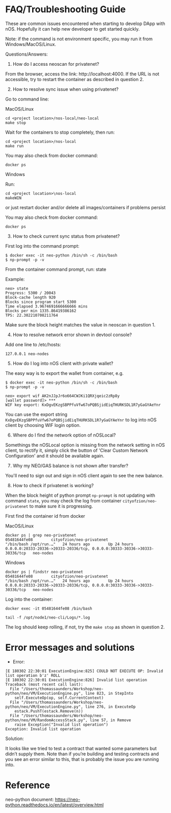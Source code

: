 # FAQ/Troubleshooting Guide

These are common issues encountered when starting to develop DApp with nOS. Hopefully it can help new developer to get started quickly.

Note:  if the command is not environment specific, you may run it from Windows/MacOS/Linux.

Questions/Answers:

1. How do I access neoscan for privatenet?

From the browser, access the link:  http://localhost:4000.  If the URL is not accessible, try to restart the container as described in question 2.


2. How to resolve sync issue when using privatenet?

Go to command line:

MacOS/Linux

```
cd <project location>/nos-local/neo-local
make stop

```
Wait for the containers to stop completely, then run:

```
cd <project location>/nos-local
make run
```
You may also check from docker command:

```
docker ps
```

Windows

Run:

```
cd <project location>\nos-local
makeWIN
```
or just restart docker and/or delete all images/containers if problems persist

You may also check from docker command:

```
docker ps
```

3. How to check current sync status from privatenet?

First log into the command prompt:

```
$ docker exec -it neo-python /bin/sh -c /bin/bash
$ np-prompt -p -v
```

From the container command prompt, run:  state

Example:
```
neo> state
Progress: 5300 / 20043
Block-cache length 920
Blocks since program start 5300
Time elapsed 3.9674691666666666 mins
Blocks per min 1335.86419386162
TPS: 22.302210708211764

```
Make sure the block height matches the value in neoscan in question 1.


4. How to resolve network error shown in devtool console?

Add one line to /etc/hosts:

```
127.0.0.1 neo-nodes
```

5. How do I log into nOS client with private wallet?

The easy way is to export the wallet from container, e.g.

```
$ docker exec -it neo-python /bin/sh -c /bin/bash
$ np-prompt -p -v

neo> export wif AK2nJJpJr6o664CWJKi1QRXjqeic2zRp8y
[wallet password]> ***
WIF key export: KxDgvEKzgSBPPfuVfw67oPQBSjidEiqTHURKSDL1R7yGaGYAeYnr

```
You can use the export string `KxDgvEKzgSBPPfuVfw67oPQBSjidEiqTHURKSDL1R7yGaGYAeYnr` to log into nOS client by choosing WIF login option.

6. Where do I find the network option of nOSLocal?

Somethings the nOSLocal option is missing from the network setting in nOS client, to rectify it, simply click the button of 'Clear Custom Network Configuration' and it should be available again.

7. Why my NEO/GAS balance is not shown after transfer?

You'll need to sign out and sign in nOS client again to see the new balance.

8. How to check if privatenet is working?

When the block height of python prompt `np-prompt` is not updating with command `state`, you may check the log from container `cityofzion/neo-privatenet` to make sure it is progressing.

First find the container id from docker

MacOS/Linux

```
docker ps | grep neo-privatenet
05481644fe08        cityofzion/neo-privatenet                 "/bin/bash /opt/run.…"   24 hours ago        Up 24 hours         0.0.0.0:20333-20336->20333-20336/tcp, 0.0.0.0:30333-30336->30333-30336/tcp   neo-nodes
```

Windows

```
docker ps | findstr neo-privatenet
05481644fe08        cityofzion/neo-privatenet                 "/bin/bash /opt/run.…"   24 hours ago        Up 24 hours         0.0.0.0:20333-20336->20333-20336/tcp, 0.0.0.0:30333-30336->30333-30336/tcp   neo-nodes
```


Log into the container:

```
docker exec -it 05481644fe08 /bin/bash

tail -f /opt/node1/neo-cli/Logs/*.log

```

The log should keep rolling, if not, try the `make stop` as shown in question 2.



# Error messages and solutions


- Error:
```
[E 180302 22:30:01 ExecutionEngine:825] COULD NOT EXECUTE OP: Invalid list operation b'z' ROLL
[E 180302 22:30:01 ExecutionEngine:826] Invalid list operation
Traceback (most recent call last):
  File "/Users/thomassaunders/Workshop/neo-python/neo/VM/ExecutionEngine.py", line 823, in StepInto
    self.ExecuteOp(op, self.CurrentContext)
  File "/Users/thomassaunders/Workshop/neo-python/neo/VM/ExecutionEngine.py", line 276, in ExecuteOp
    estack.PushT(estack.Remove(n))
  File "/Users/thomassaunders/Workshop/neo-python/neo/VM/RandomAccessStack.py", line 57, in Remove
    raise Exception("Invalid list operation")
Exception: Invalid list operation
```

Solution:

It looks like we tried to test a contract that wanted some parameters but didn’t supply them. Note than if you’re building and testing contracts and you see an error similar to this, that is probably the issue you are running into.

# Reference

neo-python document:  https://neo-python.readthedocs.io/en/latest/overview.html
